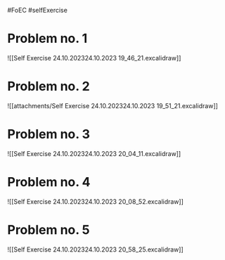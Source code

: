 #FoEC #selfExercise

# Problem no. 1
![[Self Exercise 24.10.202324.10.2023 19_46_21.excalidraw]]

# Problem no. 2
![[attachments/Self Exercise 24.10.202324.10.2023 19_51_21.excalidraw]]

# Problem no. 3
![[Self Exercise 24.10.202324.10.2023 20_04_11.excalidraw]]

# Problem no. 4
![[Self Exercise 24.10.202324.10.2023 20_08_52.excalidraw]]

# Problem no. 5
![[Self Exercise 24.10.202324.10.2023 20_58_25.excalidraw]]